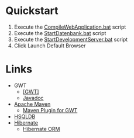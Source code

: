 # Quickstart
1. Execute the [CompileWebApplication.bat]("./CompileWebApplication.bat") script 
2. Execute the [StartDatenbank.bat]("./StartDatenbank.bat") script
3. Execute the [StartDevelopmentServer.bat]("./StartDevelopmentServer.bat") script
4. Click Launch Default Browser

# Links
* GWT
  *  [\[GWT\]](http://www.gwtproject.org/)
  *  [Javadoc](http://www.gwtproject.org/javadoc/latest/)
* [Apache Maven](https://maven.apache.org/)
  * [Maven Plugin for GWT](https://tbroyer.github.io/gwt-maven-plugin/)
* [HSQLDB](http://hsqldb.org/)
* [Hibernate](https://hibernate.org/)
  * [Hibernate ORM](https://hibernate.org/orm/)
